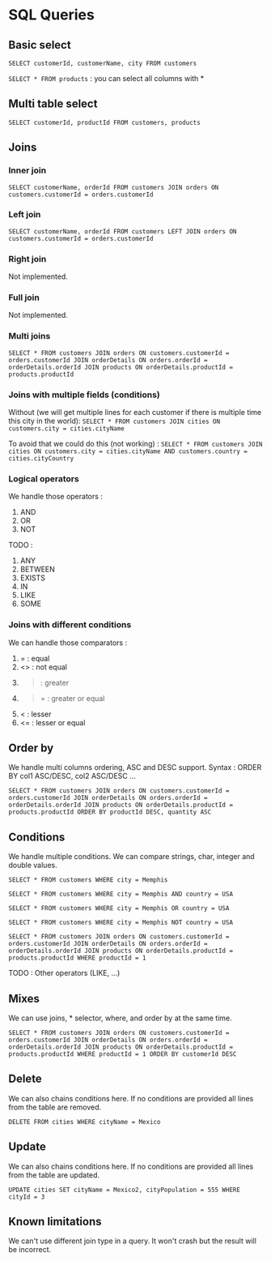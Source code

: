 # SQL Queries

## Basic select

`SELECT customerId, customerName, city FROM customers`

`SELECT * FROM products` : you can select all columns with *

## Multi table select

`SELECT customerId, productId FROM customers, products`

## Joins

### Inner join

`SELECT customerName, orderId FROM customers JOIN orders ON customers.customerId = orders.customerId`

### Left join

`SELECT customerName, orderId FROM customers LEFT JOIN orders ON customers.customerId = orders.customerId`

### Right join

Not implemented.

### Full join

Not implemented.

### Multi joins

`SELECT * FROM customers JOIN orders ON customers.customerId = orders.customerId JOIN orderDetails ON orders.orderId = orderDetails.orderId JOIN products ON orderDetails.productId = products.productId`

### Joins with multiple fields (conditions)

Without (we will get multiple lines for each customer if there is multiple time this city in the world):
`SELECT * FROM customers JOIN cities ON customers.city = cities.cityName`

To avoid that we could do this (not working) :
`SELECT * FROM customers JOIN cities ON customers.city = cities.cityName AND customers.country = cities.cityCountry`

### Logical operators

We handle those operators :
1. AND
2. OR
3. NOT

TODO :
1. ANY
2. BETWEEN
3. EXISTS
4. IN
5. LIKE
6. SOME

### Joins with different conditions

We can handle those comparators :
1. = : equal
2. <> : not equal
3. > : greater
4. >= : greater or equal
5. < : lesser
6. <= : lesser or equal

## Order by

We handle multi columns ordering, ASC and DESC support.
Syntax : ORDER BY col1 ASC/DESC, col2 ASC/DESC ...

`SELECT * FROM customers JOIN orders ON customers.customerId = orders.customerId JOIN orderDetails ON orders.orderId = orderDetails.orderId JOIN products ON orderDetails.productId = products.productId ORDER BY productId DESC, quantity ASC`

## Conditions

We handle multiple conditions. We can compare strings, char, integer and double values.

`SELECT * FROM customers WHERE city = Memphis`

`SELECT * FROM customers WHERE city = Memphis AND country = USA`

`SELECT * FROM customers WHERE city = Memphis OR country = USA`

`SELECT * FROM customers WHERE city = Memphis NOT country = USA`

`SELECT * FROM customers JOIN orders ON customers.customerId = orders.customerId JOIN orderDetails ON orders.orderId = orderDetails.orderId JOIN products ON orderDetails.productId = products.productId WHERE productId = 1`

TODO : Other operators (LIKE, ...)

## Mixes

We can use joins, * selector, where, and order by at the same time.

`SELECT * FROM customers JOIN orders ON customers.customerId = orders.customerId JOIN orderDetails ON orders.orderId = orderDetails.orderId JOIN products ON orderDetails.productId = products.productId WHERE productId = 1 ORDER BY customerId DESC`

## Delete

We can also chains conditions here.
If no conditions are provided all lines from the table are removed.

`DELETE FROM cities WHERE cityName = Mexico`

## Update

We can also chains conditions here.
If no conditions are provided all lines from the table are updated.

`UPDATE cities SET cityName = Mexico2, cityPopulation = 555 WHERE cityId = 3`

## Known limitations

We can't use different join type in a query. It won't crash but the result will be incorrect.